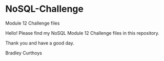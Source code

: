 # NoSQL-Challenge
Module 12 Challenge files

Hello! Please find my NoSQL Module 12 Challenge files in this repository.

Thank you and have a good day.

Bradley Curthoys
